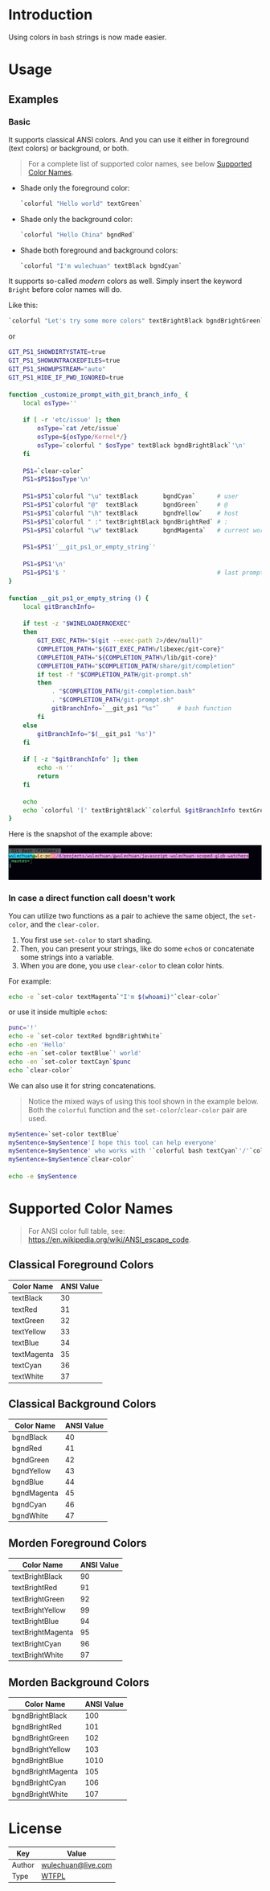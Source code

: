 <link rel="stylesheet" href="./docs/styles/markdown-styles-for-vscode-built-in-preview.css">

# Introduction

Using colors in `bash` strings is now made easier.


# Usage

## Examples

### Basic

It supports classical ANSI colors.
And you can use it either in foreground (text colors) or background, or both.

> For a complete list of supported color names,
> see below [Supported Color Names](#SupportedColorNames).

-   Shade only the foreground color:

    ```sh
    `colorful "Hello world" textGreen`
    ```

-   Shade only the background color:

    ```sh
    `colorful "Hello China" bgndRed`
    ```

-   Shade both foreground and background colors:

    ```sh
    `colorful "I'm wulechuan" textBlack bgndCyan`
    ```

It supports so-called _modern_ colors as well.
Simply insert the keyword `Bright` before color names will do.

Like this:

```sh
`colorful "Let's try some more colors" textBrightBlack bgndBrightGreen`
```
or

```sh
GIT_PS1_SHOWDIRTYSTATE=true
GIT_PS1_SHOWUNTRACKEDFILES=true
GIT_PS1_SHOWUPSTREAM="auto"
GIT_PS1_HIDE_IF_PWD_IGNORED=true

function _customize_prompt_with_git_branch_info_ {
	local osType=''

	if [ -r 'etc/issue' ]; then
		osType=`cat /etc/issue`
		osType=${osType/Kernel*/}
		osType=`colorful " $osType" textBlack bgndBrightBlack`'\n'
	fi

	PS1=`clear-color`
	PS1=$PS1$osType'\n'

	PS1=$PS1`colorful "\u" textBlack       bgndCyan`      # user
	PS1=$PS1`colorful "@"  textBlack       bgndGreen`     # @
	PS1=$PS1`colorful "\h" textBlack       bgndYellow`    # host
	PS1=$PS1`colorful " :" textBrightBlack bgndBrightRed` # :
	PS1=$PS1`colorful "\w" textBlack       bgndMagenta`   # current working directory

	PS1=$PS1'`__git_ps1_or_empty_string`'

	PS1=$PS1'\n'
	PS1=$PS1'$ '                                          # last prompt sign: $<space>
}

function __git_ps1_or_empty_string () {
	local gitBranchInfo=

	if test -z "$WINELOADERNOEXEC"
	then
		GIT_EXEC_PATH="$(git --exec-path 2>/dev/null)"
		COMPLETION_PATH="${GIT_EXEC_PATH%/libexec/git-core}"
		COMPLETION_PATH="${COMPLETION_PATH%/lib/git-core}"
		COMPLETION_PATH="$COMPLETION_PATH/share/git/completion"
		if test -f "$COMPLETION_PATH/git-prompt.sh"
		then
			. "$COMPLETION_PATH/git-completion.bash"
			. "$COMPLETION_PATH/git-prompt.sh"
			gitBranchInfo=`__git_ps1 "%s"`     # bash function
		fi
	else
		gitBranchInfo="$(__git_ps1 '%s')"
	fi

	if [ -z "$gitBranchInfo" ]; then
		echo -n ''
		return
	fi

	echo
	echo `colorful '[' textBrightBlack``colorful $gitBranchInfo textGreen``colorful ']' textBrightBlack`
}
```

Here is the snapshot of the example above:

![Git Bash Prompt Example](./docs/illustrates/git-bash-prompt-example.png "Git Bash Prompt Example")





### In case a direct function call doesn't work

You can utilize two functions as a pair to achieve the same object,
the `set-color`, and the `clear-color`.

1. You first use `set-color` to start shading.
2. Then, you can present your strings, like do some `echo`s
   or concatenate some strings into a variable.
3. When you are done, you use `clear-color` to clean color hints.

For example:

```sh
echo -e `set-color textMagenta`"I'm $(whoami)"`clear-color`
```
or use it inside multiple `echo`s:

```sh
punc='!'
echo -e `set-color textRed bgndBrightWhite`
echo -en 'Hello'
echo -en `set-color textBlue`' world'
echo -en `set-color textCayn`$punc
echo `clear-color`
```

We can also use it for string concatenations.

> Notice the mixed ways of using this tool shown in the example below.
> Both the `colorful` function and the `set-color`/`clear-color` pair are used.

```sh
mySentence=`set-color textBlue`
mySentence=$mySentence'I hope this tool can help everyone'
mySentence=$mySentence' who works with '`colorful bash textCyan`'/'`colorful zsh textCyan`', etc.'
mySentence=$mySentence`clear-color`

echo -e $mySentence
```


# Supported Color Names

> For ANSI color full table, see: <https://en.wikipedia.org/wiki/ANSI_escape_code>.

## Classical Foreground Colors

| Color Name  | ANSI Value |
| ----------- | ---------- |
| textBlack   | 30         |
| textRed     | 31         |
| textGreen   | 32         |
| textYellow  | 33         |
| textBlue    | 34         |
| textMagenta | 35         |
| textCyan    | 36         |
| textWhite   | 37         |


## Classical Background Colors

| Color Name  | ANSI Value |
| ----------- | ---------- |
| bgndBlack   | 40         |
| bgndRed     | 41         |
| bgndGreen   | 42         |
| bgndYellow  | 43         |
| bgndBlue    | 44         |
| bgndMagenta | 45         |
| bgndCyan    | 46         |
| bgndWhite   | 47         |



## Morden Foreground Colors

| Color Name        | ANSI Value |
| ----------------- | ---------- |
| textBrightBlack   | 90         |
| textBrightRed     | 91         |
| textBrightGreen   | 92         |
| textBrightYellow  | 99         |
| textBrightBlue    | 94         |
| textBrightMagenta | 95         |
| textBrightCyan    | 96         |
| textBrightWhite   | 97         |


## Morden Background Colors

| Color Name        | ANSI Value |
| ----------------- | ---------- |
| bgndBrightBlack   | 100        |
| bgndBrightRed     | 101        |
| bgndBrightGreen   | 102        |
| bgndBrightYellow  | 103        |
| bgndBrightBlue    | 1010       |
| bgndBrightMagenta | 105        |
| bgndBrightCyan    | 106        |
| bgndBrightWhite   | 107        |




# License

| Key    | Value                         |
| ------ | ----------------------------- |
| Author | wulechuan@live.com            |
| Type   | [WTFPL](http://www.wtfpl.net) |